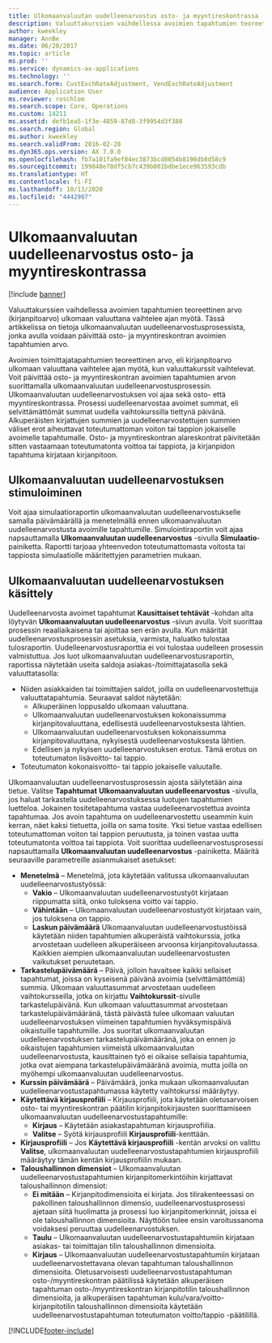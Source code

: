 ```yaml
---
title: Ulkomaanvaluutan uudelleenarvostus osto- ja myyntireskontrassa
description: Valuuttakurssien vaihdellessa avoimien tapahtumien teoreettinen arvo (kirjanpitoarvo) ulkomaan valuuttana vaihtelee ajan myötä. Tässä artikkelissa on tietoja ulkomaanvaluutan uudelleenarvostusprosessista, jonka avulla voidaan päivittää osto- ja myyntireskontran avoimien tapahtumien arvo.
author: kweekley
manager: AnnBe
ms.date: 06/20/2017
ms.topic: article
ms.prod: ''
ms.service: dynamics-ax-applications
ms.technology: ''
ms.search.form: CustExchRateAdjustment, VendExchRateAdjustment
audience: Application User
ms.reviewer: roschlom
ms.search.scope: Core, Operations
ms.custom: 14211
ms.assetid: defb1ea5-1f3e-4859-87d8-3f9954d3f388
ms.search.region: Global
ms.author: kweekley
ms.search.validFrom: 2016-02-28
ms.dyn365.ops.version: AX 7.0.0
ms.openlocfilehash: fb7a101fa9ef84ec3873bcd8054b8198db8d58c9
ms.sourcegitcommit: 199848e78df5cb7c439b001bdbe1ece963593cdb
ms.translationtype: HT
ms.contentlocale: fi-FI
ms.lasthandoff: 10/13/2020
ms.locfileid: "4442907"
---
```

# <a name="foreign-currency-revaluation-for-accounts-payable-and-accounts-receivable"></a>Ulkomaanvaluutan uudelleenarvostus osto- ja myyntireskontrassa

[!include [banner](../includes/banner.md)]

Valuuttakurssien vaihdellessa avoimien tapahtumien teoreettinen arvo (kirjanpitoarvo) ulkomaan valuuttana vaihtelee ajan myötä. Tässä artikkelissa on tietoja ulkomaanvaluutan uudelleenarvostusprosessista, jonka avulla voidaan päivittää osto- ja myyntireskontran avoimien tapahtumien arvo. 

Avoimien toimittajatapahtumien teoreettinen arvo, eli kirjanpitoarvo ulkomaan valuuttana vaihtelee ajan myötä, kun valuuttakurssit vaihtelevat. Voit päivittää osto- ja myyntireskontran avoimien tapahtumien arvon suorittamalla ulkomaanvaluutan uudelleenarvostusprosessin. Ulkomaanvaluutan uudelleenarvostuksen voi ajaa sekä osto- että myyntireskontrassa. Prosessi uudelleenarvostaa avoimet summat, eli selvittämättömät summat uudella vaihtokurssilla tiettynä päivänä. Alkuperäisten kirjattujen summien ja uudelleenarvostettujen summien väliset erot aiheuttavat toteutumattoman voiton tai tappion jokaiselle avoimelle tapahtumalle. Osto- ja myyntireskontran alareskontrat päivitetään sitten vastaamaan toteutumatonta voittoa tai tappiota, ja kirjanpidon tapahtuma kirjataan kirjanpitoon.

## <a name="simulate-a-foreign-currency-revaluation"></a>Ulkomaanvaluutan uudelleenarvostuksen stimuloiminen
Voit ajaa simulaatioraportin ulkomaanvaluutan uudelleenarvostukselle samalla päivämäärällä ja menetelmällä ennen ulkomaanvaluutan uudelleenarvostusta avoimille tapahtumille. Simulointiraportin voit ajaa napsauttamalla **Ulkomaanvaluutan uudelleenarvostus** -sivulla **Simulaatio**-painiketta. Raportti tarjoaa yhteenvedon toteutumattomasta voitosta tai tappiosta simulaatiolle määritettyjen parametrien mukaan.

## <a name="process-a-foreign-currency-revaluation"></a>Ulkomaanvaluutan uudelleenarvostuksen käsittely
Uudelleenarvosta avoimet tapahtumat **Kausittaiset tehtävät** -kohdan alta löytyvän **Ulkomaanvaluutan uudelleenarvostus** -sivun avulla. Voit suorittaa prosessin reaaliaikaisena tai ajoittaa sen erän avulla. Kun määrität uudelleenarvostusprosessin asetuksia, varmista, haluatko tulostaa tulosraportin. Uudelleenarvostusraporttia ei voi tulostaa uudelleen prosessin valmistuttua. Jos luot ulkomaanvaluutan uudelleenarvostusraportin, raportissa näytetään useita saldoja asiakas-/toimittajatasolla sekä valuuttatasolla:

-   Niiden asiakkaiden tai toimittajien saldot, joilla on uudelleenarvostettuja valuuttatapahtumia. Seuraavat saldot näytetään:
    -   Alkuperäinen loppusaldo ulkomaan valuuttana.
    -   Ulkomaanvaluutan uudelleenarvostuksen kokonaissumma kirjanpitovaluuttana, edellisestä uudelleenarvostuksesta lähtien.
    -   Ulkomaanvaluutan uudelleenarvostuksen kokonaissumma kirjanpitovaluuttana, nykyisestä uudelleenarvostuksesta lähtien.
    -   Edellisen ja nykyisen uudelleenarvostuksen erotus. Tämä erotus on toteutumaton lisävoitto- tai tappio.
-   Toteutumaton kokonaisvoitto- tai tappio jokaiselle valuutalle.

Ulkomaanvaluutan uudelleenarvostusprosessin ajosta säilytetään aina tietue. Valitse **Tapahtumat** **Ulkomaanvaluutan uudelleenarvostus** -sivulla, jos haluat tarkastella uudelleenarvostuksessa luotujen tapahtumien luetteloa. Jokainen tositetapahtuma vastaa uudelleenarvostettua avointa tapahtumaa. Jos avoin tapahtuma on uudelleenarvostettu useammin kuin kerran, näet kaksi tietuetta, joilla on sama tosite. Yksi tietue vastaa edellisen toteutumattoman voiton tai tappion peruutusta, ja toinen vastaa uutta toteutumatonta voittoa tai tappiota. Voit suorittaa uudelleenarvostusprosessi napsauttamalla **Ulkomaanvaluutan uudelleenarvostus** -painiketta. Määritä seuraaville parametreille asianmukaiset asetukset:

-   **Menetelmä** – Menetelmä, jota käytetään valitussa ulkomaanvaluutan uudelleenarvostustyössä:
    -   **Vakio** – Ulkomaanvaluutan uudelleenarvostustyöt kirjataan riippumatta siitä, onko tuloksena voitto vai tappio.
    -   **Vähintään** – Ulkomaanvaluutan uudelleenarvostustyöt kirjataan vain, jos tuloksena on tappio.
    -   **Laskun päivämäärä** Ulkomaanvaluutan uudelleenarvostustöissä käytetään niiden tapahtumien alkuperäistä vaihtokurssia, jotka arvostetaan uudelleen alkuperäiseen arvoonsa kirjanpitovaluutassa. Kaikkien aiempien ulkomaanvaluutan uudelleenarvostusten vaikutukset peruutetaan.
-   **Tarkastelupäivämäärä** – Päivä, jolloin havaitsee kaikki sellaiset tapahtumat, joissa on kyseisenä päivänä avoimia (selvittämättömiä) summia. Ulkomaan valuuttasummat arvostetaan uudelleen vaihtokursseilla, jotka on kirjattu **Vaihtokurssit**-sivulle tarkastelupäivänä. Kun ulkomaan valuuttasummat arvostetaan tarkastelupäivämääränä, tästä päivästä tulee ulkomaan valuutan uudelleenarvostuksen viimeinen tapahtumien hyväksymispäivä oikaistuille tapahtumille. Jos suoritat ulkomaanvaluutan uudelleenarvostuksen tarkastelupäivämääränä, joka on ennen jo oikaistujen tapahtumien viimeistä ulkomaanvaluutan uudelleenarvostusta, kausittainen työ ei oikaise sellaisia tapahtumia, jotka ovat aiempana tarkastelupäivämääränä avoimia, mutta joilla on myöhempi ulkomaanvaluutan uudelleenarvostus.
-   **Kurssin päivämäärä** – Päivämäärä, jonka mukaan ulkomaanvaluutan uudelleenarvostustapahtumassa käytetty vaihtokurssi määräytyy.
-   **Käytettävä kirjausprofiili** – Kirjausprofiili, jota käytetään oletusarvoisen osto- tai myyntireskontran päätilin kirjanpitokirjausten suorittamiseen ulkomaanvaluutan uudelleenarvostustapahtumille:
    -   **Kirjaus** – Käytetään asiakastapahtuman kirjausprofiilia.
    -   **Valitse** – Syötä kirjausprofiili **Kirjausprofiili**-kenttään.
-   **Kirjausprofiili** – Jos **Käytettävä kirjausprofiili** -kentän arvoksi on valittu **Valitse**, ulkomaanvaluutan uudelleenarvostustapahtumien kirjausprofiili määräytyy tämän kentän kirjausprofiilin mukaan.
-   **Taloushallinnon dimensiot** – Ulkomaanvaluutan uudelleenarvostustapahtumien kirjanpitomerkintöihin kirjattavat taloushallinnon dimensiot:
    -   **Ei mitään** – Kirjanpitodimensioita ei kirjata. Jos tilirakenteessasi on pakollinen taloushallinnon dimensio, uudelleenarvostusprosessi ajetaan siitä huolimatta ja prosessi luo kirjanpitomerkinnät, joissa ei ole taloushallinnon dimensioita. Näyttöön tulee ensin varoitussanoma voidaksesi peruuttaa uudelleenarvostuksen.
    -   **Taulu** – Ulkomaanvaluutan uudelleenarvostustapahtumiin kirjataan asiakas- tai toimittajan tilin taloushallinnon dimensioita.
    -   **Kirjaus** – Ulkomaanvaluutan uudelleenarvostustapahtumiin kirjataan uudelleenarvostettavana olevan tapahtuman taloushallinnon dimensioita. Oletusarvoisesti uudelleenarvostustapahtuman osto-/myyntireskontran päätilissä käytetään alkuperäisen tapahtuman osto-/myyntireskontran kirjanpitotilin taloushallinnon dimensioita, ja alkuperäisen tapahtuman kulu/vara/voitto-kirjanpitotilin taloushallinnon dimensioita käytetään uudelleenarvostustapahtuman toteutumaton voitto/tappio -päätilillä.






[!INCLUDE[footer-include](../../includes/footer-banner.md)]